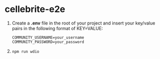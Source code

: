 # cellebrite-e2e

  

 1. Create a **.env** file in the root of your project and insert your
        key/value pairs in the following format of KEY=VALUE:
        
        COMMUNITY_USERNAME=your_username
        COMMUNITY_PASSWORD=your_password
 2. `npm run wdio`
